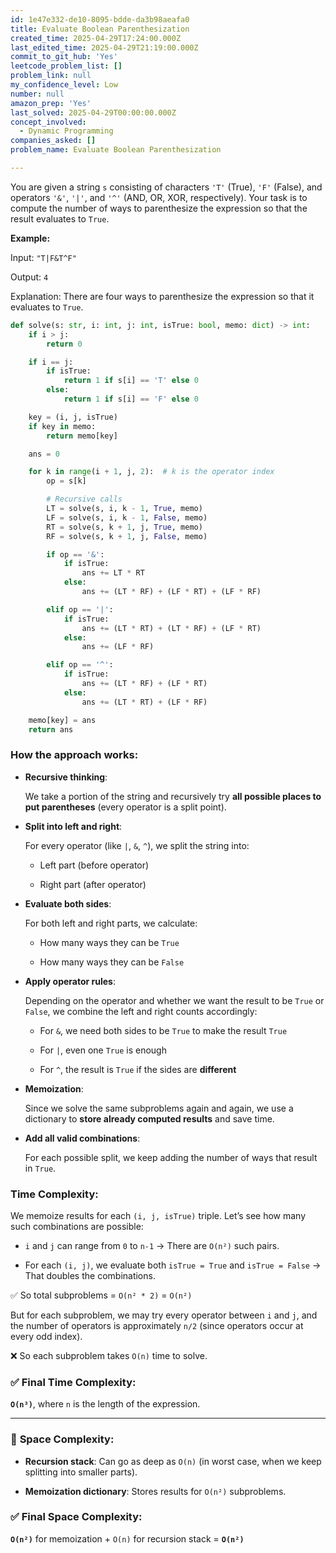 ```yaml
---
id: 1e47e332-de10-8095-bdde-da3b98aeafa0
title: Evaluate Boolean Parenthesization
created_time: 2025-04-29T17:24:00.000Z
last_edited_time: 2025-04-29T21:19:00.000Z
commit_to_git_hub: 'Yes'
leetcode_problem_list: []
problem_link: null
my_confidence_level: Low
number: null
amazon_prep: 'Yes'
last_solved: 2025-04-29T00:00:00.000Z
concept_involved:
  - Dynamic Programming
companies_asked: []
problem_name: Evaluate Boolean Parenthesization

---
```


You are given a string `s` consisting of characters `'T'` (True), `'F'` (False), and operators `'&'`, `'|'`, and `'^'` (AND, OR, XOR, respectively). Your task is to compute the number of ways to parenthesize the expression so that the result evaluates to `True`.

**Example:**

Input: `"T|F&T^F"`

Output: `4`

Explanation: There are four ways to parenthesize the expression so that it evaluates to `True`.

```python
def solve(s: str, i: int, j: int, isTrue: bool, memo: dict) -> int:
    if i > j:
        return 0

    if i == j:
        if isTrue:
            return 1 if s[i] == 'T' else 0
        else:
            return 1 if s[i] == 'F' else 0

    key = (i, j, isTrue)
    if key in memo:
        return memo[key]

    ans = 0

    for k in range(i + 1, j, 2):  # k is the operator index
        op = s[k]

        # Recursive calls
        LT = solve(s, i, k - 1, True, memo)
        LF = solve(s, i, k - 1, False, memo)
        RT = solve(s, k + 1, j, True, memo)
        RF = solve(s, k + 1, j, False, memo)

        if op == '&':
            if isTrue:
                ans += LT * RT
            else:
                ans += (LT * RF) + (LF * RT) + (LF * RF)

        elif op == '|':
            if isTrue:
                ans += (LT * RT) + (LT * RF) + (LF * RT)
            else:
                ans += (LF * RF)

        elif op == '^':
            if isTrue:
                ans += (LT * RF) + (LF * RT)
            else:
                ans += (LT * RT) + (LF * RF)

    memo[key] = ans
    return ans

```

### How the approach works:

*   **Recursive thinking**:

    We take a portion of the string and recursively try **all possible places to put parentheses** (every operator is a split point).

*   **Split into left and right**:

    For every operator (like `|`, `&`, `^`), we split the string into:

    *   Left part (before operator)

    *   Right part (after operator)

*   **Evaluate both sides**:

    For both left and right parts, we calculate:

    *   How many ways they can be `True`

    *   How many ways they can be `False`

*   **Apply operator rules**:

    Depending on the operator and whether we want the result to be `True` or `False`, we combine the left and right counts accordingly:

    *   For `&`, we need both sides to be `True` to make the result `True`

    *   For `|`, even one `True` is enough

    *   For `^`, the result is `True` if the sides are **different**

*   **Memoization**:

    Since we solve the same subproblems again and again, we use a dictionary to **store already computed results** and save time.

*   **Add all valid combinations**:

    For each possible split, we keep adding the number of ways that result in `True`.

### **Time Complexity:**

We memoize results for each `(i, j, isTrue)` triple. Let’s see how many such combinations are possible:

*   `i` and `j` can range from `0` to `n-1` → There are `O(n²)` such pairs.

*   For each `(i, j)`, we evaluate both `isTrue = True` and `isTrue = False` → That doubles the combinations.

✅ So total subproblems = `O(n² * 2)` = `O(n²)`

But for each subproblem, we may try every operator between `i` and `j`, and the number of operators is approximately `n/2` (since operators occur at every odd index).

❌ So each subproblem takes `O(n)` time to solve.

### ✅ Final Time Complexity:

**`O(n³)`**, where `n` is the length of the expression.

***

### 💾 **Space Complexity:**

*   **Recursion stack**: Can go as deep as `O(n)` (in worst case, when we keep splitting into smaller parts).

*   **Memoization dictionary**: Stores results for `O(n²)` subproblems.

### ✅ Final Space Complexity:

**`O(n²)`** for memoization + `O(n)` for recursion stack = **`O(n²)`**
